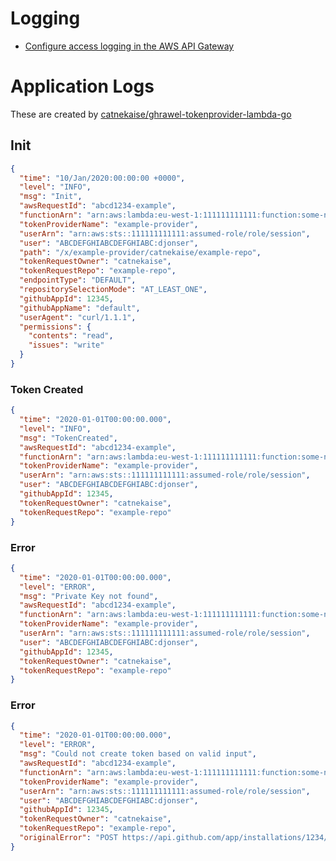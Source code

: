 # Logging

- [Configure access logging in the AWS API Gateway](https://docs.aws.amazon.com/cdk/api/v2/docs/aws-cdk-lib.aws_apigateway-readme.html#access-logging)

# Application Logs
These are created by [catnekaise/ghrawel-tokenprovider-lambda-go](https://github.com/catnekaise/ghrawel-tokenprovider-lambda-go)

## Init
```json
{
  "time": "10/Jan/2020:00:00:00 +0000",
  "level": "INFO",
  "msg": "Init",
  "awsRequestId": "abcd1234-example",
  "functionArn": "arn:aws:lambda:eu-west-1:111111111111:function:some-name",
  "tokenProviderName": "example-provider",
  "userArn": "arn:aws:sts::111111111111:assumed-role/role/session",
  "user": "ABCDEFGHIABCDEFGHIABC:djonser",
  "path": "/x/example-provider/catnekaise/example-repo",
  "tokenRequestOwner": "catnekaise",
  "tokenRequestRepo": "example-repo",
  "endpointType": "DEFAULT",
  "repositorySelectionMode": "AT_LEAST_ONE",
  "githubAppId": 12345,
  "githubAppName": "default",
  "userAgent": "curl/1.1.1",
  "permissions": {
    "contents": "read",
    "issues": "write"
  }
}
```

### Token Created

```json
{
  "time": "2020-01-01T00:00:00.000",
  "level": "INFO",
  "msg": "TokenCreated",
  "awsRequestId": "abcd1234-example",
  "functionArn": "arn:aws:lambda:eu-west-1:111111111111:function:some-name",
  "tokenProviderName": "example-provider",
  "userArn": "arn:aws:sts::111111111111:assumed-role/role/session",
  "user": "ABCDEFGHIABCDEFGHIABC:djonser",
  "githubAppId": 12345,
  "tokenRequestOwner": "catnekaise",
  "tokenRequestRepo": "example-repo"
}
```

### Error

```json
{
  "time": "2020-01-01T00:00:00.000",
  "level": "ERROR",
  "msg": "Private Key not found",
  "awsRequestId": "abcd1234-example",
  "functionArn": "arn:aws:lambda:eu-west-1:111111111111:function:some-name",
  "tokenProviderName": "example-provider",
  "userArn": "arn:aws:sts::111111111111:assumed-role/role/session",
  "user": "ABCDEFGHIABCDEFGHIABC:djonser",
  "githubAppId": 12345,
  "tokenRequestOwner": "catnekaise",
  "tokenRequestRepo": "example-repo"
}
```

### Error

```json
{
  "time": "2020-01-01T00:00:00.000",
  "level": "ERROR",
  "msg": "Could not create token based on valid input",
  "awsRequestId": "abcd1234-example",
  "functionArn": "arn:aws:lambda:eu-west-1:111111111111:function:some-name",
  "tokenProviderName": "example-provider",
  "userArn": "arn:aws:sts::111111111111:assumed-role/role/session",
  "user": "ABCDEFGHIABCDEFGHIABC:djonser",
  "githubAppId": 12345,
  "tokenRequestOwner": "catnekaise",
  "tokenRequestRepo": "example-repo",
  "originalError": "POST https://api.github.com/app/installations/1234/access_tokens: 422 There is at least one repository that does not exist or is not accessible to the parent installation. []"
}
```
